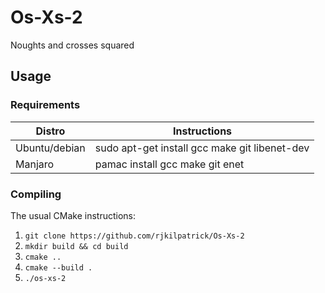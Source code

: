# Os-Xs-2

Noughts and crosses squared

## Usage

### Requirements

| Distro        | Instructions                                  |
| ------------- | --------------------------------------------- |
| Ubuntu/debian | sudo apt-get install gcc make git libenet-dev |
| Manjaro       | pamac install gcc make git enet               |

### Compiling

The usual CMake instructions:

1. `git clone https://github.com/rjkilpatrick/Os-Xs-2`
2. `mkdir build && cd build`
3. `cmake ..`
4. `cmake --build .`
5. `./os-xs-2`
